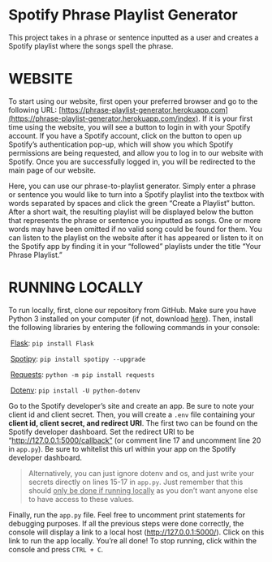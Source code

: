 # Spotify Phrase Playlist Generator 
This project takes in a phrase or sentence inputted as a user and creates a Spotify playlist where the songs spell the phrase.  

# WEBSITE 
To start using our website, first open your preferred browser and go to the following URL: [https://phrase-playlist-generator.herokuapp.com](https://phrase-playlist-generator.herokuapp.com/index). If it is your first time using the website, you will see a button to login in with your Spotify account. If you have a Spotify account, click on the button to open up Spotify’s authentication pop-up, which will show you which Spotify permissions are being requested, and allow you to log in to our website with Spotify. Once you are successfully logged in, you will be redirected to the main page of our website. 

Here, you can use our phrase-to-playlist generator. Simply enter a phrase or sentence you would like to turn into a Spotify playlist into the textbox with words separated by spaces and click the green “Create a Playlist” button. After a short wait, the resulting playlist will be displayed below the button that represents the phrase or sentence you inputted as songs. One or more words may have been omitted if no valid song could be found for them. You can listen to the playlist on the website after it has appeared or listen to it on the Spotify app by finding it in your “followed” playlists under the title “Your Phrase Playlist.”

# RUNNING LOCALLY
To run locally, first, clone our repository from GitHub. Make sure you have Python 3 installed on your computer (if not, download [here](https://www.python.org/downloads/)). Then, install the following libraries by entering the following commands in your console:

​ 	[Flask](https://flask.palletsprojects.com/en/1.1.x/installation/): `pip install Flask`

​	[Spotipy](https://spotipy.readthedocs.io/en/2.16.1/#installation): `pip install spotipy --upgrade`

​	[Requests](https://requests.readthedocs.io/en/master/user/install/): `python -m pip install requests`

​	[Dotenv](https://pypi.org/project/python-dotenv/): `pip install -U python-dotenv`

Go to the Spotify developer’s site and create an app. Be sure to note your client id and client secret. 
Then, you will create a `.env` file containing your **client id, client secret, and redirect URI**. The first two can be found on the Spotify developer dashboard. Set the redirect URI to be “http://127.0.0.1:5000/callback” (or comment line 17 and uncomment line 20 in `app.py`). Be sure to whitelist this url within your app on the Spotify developer dashboard. 
> Alternatively, you can just ignore dotenv and os, and just write your secrets directly on lines 15-17 in `app.py`. Just remember that this should <u>only be done if running locally</u> as you don’t want anyone else to have access to these values. 

Finally, run the `app.py` file. Feel free to uncomment print statements for debugging purposes. If all the previous steps were done correctly, the console will display a link to a local host (http://127.0.0.1:5000/). Click on this link to run the app locally. You’re all done! To stop running, click within the console and press `CTRL + C`.
    
